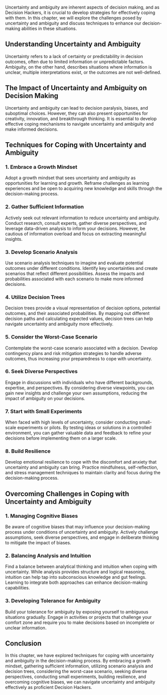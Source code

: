 
Uncertainty and ambiguity are inherent aspects of decision making, and as Decision Hackers, it is crucial to develop strategies for effectively coping with them. In this chapter, we will explore the challenges posed by uncertainty and ambiguity and discuss techniques to enhance our decision-making abilities in these situations.

Understanding Uncertainty and Ambiguity
---------------------------------------

Uncertainty refers to a lack of certainty or predictability in decision outcomes, often due to limited information or unpredictable factors. Ambiguity, on the other hand, describes situations where information is unclear, multiple interpretations exist, or the outcomes are not well-defined.

The Impact of Uncertainty and Ambiguity on Decision Making
----------------------------------------------------------

Uncertainty and ambiguity can lead to decision paralysis, biases, and suboptimal choices. However, they can also present opportunities for creativity, innovation, and breakthrough thinking. It is essential to develop effective coping mechanisms to navigate uncertainty and ambiguity and make informed decisions.

Techniques for Coping with Uncertainty and Ambiguity
----------------------------------------------------

### 1. Embrace a Growth Mindset

Adopt a growth mindset that sees uncertainty and ambiguity as opportunities for learning and growth. Reframe challenges as learning experiences and be open to acquiring new knowledge and skills through the decision-making process.

### 2. Gather Sufficient Information

Actively seek out relevant information to reduce uncertainty and ambiguity. Conduct research, consult experts, gather diverse perspectives, and leverage data-driven analysis to inform your decisions. However, be cautious of information overload and focus on extracting meaningful insights.

### 3. Develop Scenario Analysis

Use scenario analysis techniques to imagine and evaluate potential outcomes under different conditions. Identify key uncertainties and create scenarios that reflect different possibilities. Assess the impacts and probabilities associated with each scenario to make more informed decisions.

### 4. Utilize Decision Trees

Decision trees provide a visual representation of decision options, potential outcomes, and their associated probabilities. By mapping out different decision paths and calculating expected values, decision trees can help navigate uncertainty and ambiguity more effectively.

### 5. Consider the Worst-Case Scenario

Contemplate the worst-case scenario associated with a decision. Develop contingency plans and risk mitigation strategies to handle adverse outcomes, thus increasing your preparedness to cope with uncertainty.

### 6. Seek Diverse Perspectives

Engage in discussions with individuals who have different backgrounds, expertise, and perspectives. By considering diverse viewpoints, you can gain new insights and challenge your own assumptions, reducing the impact of ambiguity on your decisions.

### 7. Start with Small Experiments

When faced with high levels of uncertainty, consider conducting small-scale experiments or pilots. By testing ideas or solutions in a controlled environment, you can gather valuable data and feedback to refine your decisions before implementing them on a larger scale.

### 8. Build Resilience

Develop emotional resilience to cope with the discomfort and anxiety that uncertainty and ambiguity can bring. Practice mindfulness, self-reflection, and stress management techniques to maintain clarity and focus during the decision-making process.

Overcoming Challenges in Coping with Uncertainty and Ambiguity
--------------------------------------------------------------

### 1. Managing Cognitive Biases

Be aware of cognitive biases that may influence your decision-making process under conditions of uncertainty and ambiguity. Actively challenge assumptions, seek diverse perspectives, and engage in deliberate thinking to mitigate the impact of biases.

### 2. Balancing Analysis and Intuition

Find a balance between analytical thinking and intuition when coping with uncertainty. While analysis provides structure and logical reasoning, intuition can help tap into subconscious knowledge and gut feelings. Learning to integrate both approaches can enhance decision-making capabilities.

### 3. Developing Tolerance for Ambiguity

Build your tolerance for ambiguity by exposing yourself to ambiguous situations gradually. Engage in activities or projects that challenge your comfort zone and require you to make decisions based on incomplete or unclear information.

Conclusion
----------

In this chapter, we have explored techniques for coping with uncertainty and ambiguity in the decision-making process. By embracing a growth mindset, gathering sufficient information, utilizing scenario analysis and decision trees, considering the worst-case scenario, seeking diverse perspectives, conducting small experiments, building resilience, and overcoming cognitive biases, we can navigate uncertainty and ambiguity effectively as proficient Decision Hackers.
